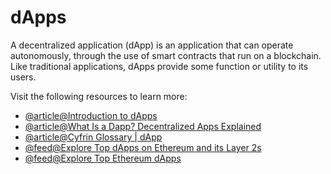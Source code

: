 # dApps

A decentralized application (dApp) is an application that can operate autonomously, through the use of smart contracts that run on a blockchain. Like traditional applications, dApps provide some function or utility to its users.

Visit the following resources to learn more:

- [@article@Introduction to dApps](https://ethereum.org/en/developers/docs/dapps/)
- [@article@What Is a Dapp? Decentralized Apps Explained](https://www.coindesk.com/learn/what-is-a-dapp-decentralized-apps-explained/)
- [@article@Cyfrin Glossary | dApp](https://www.cyfrin.io/glossary/dapp)
- [@feed@Explore Top dApps on Ethereum and its Layer 2s](https://www.ethereum-ecosystem.com/apps)
- [@feed@Explore Top Ethereum dApps](https://eth.blockscout.com/apps)
